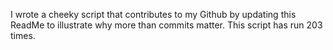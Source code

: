 I wrote a cheeky script that contributes to my Github by updating this ReadMe to illustrate why more than commits matter. This script has run 203 times.